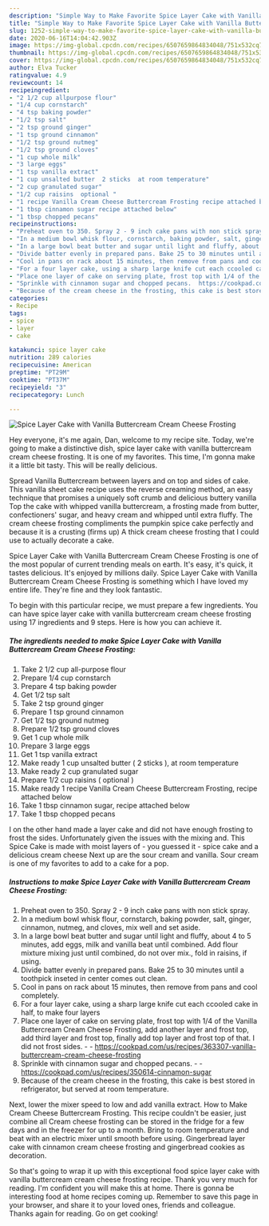 ```yaml
---
description: "Simple Way to Make Favorite Spice Layer Cake with Vanilla Buttercream Cream Cheese Frosting"
title: "Simple Way to Make Favorite Spice Layer Cake with Vanilla Buttercream Cream Cheese Frosting"
slug: 1252-simple-way-to-make-favorite-spice-layer-cake-with-vanilla-buttercream-cream-cheese-frosting
date: 2020-06-16T14:04:42.903Z
image: https://img-global.cpcdn.com/recipes/6507659864834048/751x532cq70/spice-layer-cake-with-vanilla-buttercream-cream-cheese-frosting-recipe-main-photo.jpg
thumbnail: https://img-global.cpcdn.com/recipes/6507659864834048/751x532cq70/spice-layer-cake-with-vanilla-buttercream-cream-cheese-frosting-recipe-main-photo.jpg
cover: https://img-global.cpcdn.com/recipes/6507659864834048/751x532cq70/spice-layer-cake-with-vanilla-buttercream-cream-cheese-frosting-recipe-main-photo.jpg
author: Elva Tucker
ratingvalue: 4.9
reviewcount: 14
recipeingredient:
- "2 1/2 cup allpurpose flour"
- "1/4 cup cornstarch"
- "4 tsp baking powder"
- "1/2 tsp salt"
- "2 tsp ground ginger"
- "1 tsp ground cinnamon"
- "1/2 tsp ground nutmeg"
- "1/2 tsp ground cloves"
- "1 cup whole milk"
- "3 large eggs"
- "1 tsp vanilla extract"
- "1 cup unsalted butter  2 sticks  at room temperature"
- "2 cup granulated sugar"
- "1/2 cup raisins  optional "
- "1 recipe Vanilla Cream Cheese Buttercream Frosting recipe attached below"
- "1 tbsp cinnamon sugar recipe attached below"
- "1 tbsp chopped pecans"
recipeinstructions:
- "Preheat oven to 350. Spray 2 - 9 inch cake pans with non stick spray."
- "In a medium bowl whisk flour, cornstarch, baking powder, salt, ginger, cinnamon, nutmeg, and cloves,  mix well and set aside."
- "In a large bowl beat butter and sugar until light and fluffy, about 4 to 5 minutes, add eggs, milk and vanilla beat until combined. Add flour mixture mixing just until combined, do not over mix., fold in raisins, if using."
- "Divide batter evenly in prepared pans. Bake 25 to 30 minutes until a toothpick inseted in center comes out clean."
- "Cool in pans on rack about 15 minutes, then remove from pans and cool completely."
- "For a four layer cake, using a sharp large knife cut each ccooled cake in half, to make four layers"
- "Place one layer of cake on serving plate, frost top with 1/4 of the Vanilla Buttercream Cream Cheese Frosting, add another layer and frost top, add third layer and frost top, finally add top layer and frost top of that. I did not frost sides.  https://cookpad.com/us/recipes/363307-vanilla-buttercream-cream-cheese-frosting"
- "Sprinkle with cinnamon sugar and chopped pecans.  https://cookpad.com/us/recipes/350614-cinnamon-sugar"
- "Because of the cream cheese in the frosting, this cake is best stored in refrigerator, but served at room temperature."
categories:
- Recipe
tags:
- spice
- layer
- cake

katakunci: spice layer cake 
nutrition: 289 calories
recipecuisine: American
preptime: "PT29M"
cooktime: "PT37M"
recipeyield: "3"
recipecategory: Lunch

---
```



![Spice Layer Cake with Vanilla Buttercream Cream Cheese Frosting](https://img-global.cpcdn.com/recipes/6507659864834048/751x532cq70/spice-layer-cake-with-vanilla-buttercream-cream-cheese-frosting-recipe-main-photo.jpg)

Hey everyone, it's me again, Dan, welcome to my recipe site. Today, we're going to make a distinctive dish, spice layer cake with vanilla buttercream cream cheese frosting. It is one of my favorites. This time, I'm gonna make it a little bit tasty. This will be really delicious.

Spread Vanilla Buttercream between layers and on top and sides of cake. This vanilla sheet cake recipe uses the reverse creaming method, an easy technique that promises a uniquely soft crumb and delicious buttery vanilla Top the cake with whipped vanilla buttercream, a frosting made from butter, confectioners&#39; sugar, and heavy cream and whipped until extra fluffy. The cream cheese frosting compliments the pumpkin spice cake perfectly and because it is a crusting (firms up) A thick cream cheese frosting that I could use to actually decorate a cake.

Spice Layer Cake with Vanilla Buttercream Cream Cheese Frosting is one of the most popular of current trending meals on earth. It's easy, it's quick, it tastes delicious. It's enjoyed by millions daily. Spice Layer Cake with Vanilla Buttercream Cream Cheese Frosting is something which I have loved my entire life. They're fine and they look fantastic.


To begin with this particular recipe, we must prepare a few ingredients. You can have spice layer cake with vanilla buttercream cream cheese frosting using 17 ingredients and 9 steps. Here is how you can achieve it.

<!--inarticleads1-->

##### The ingredients needed to make Spice Layer Cake with Vanilla Buttercream Cream Cheese Frosting:

1. Take 2 1/2 cup all-purpose flour
1. Prepare 1/4 cup cornstarch
1. Prepare 4 tsp baking powder
1. Get 1/2 tsp salt
1. Take 2 tsp ground ginger
1. Prepare 1 tsp ground cinnamon
1. Get 1/2 tsp ground nutmeg
1. Prepare 1/2 tsp ground cloves
1. Get 1 cup whole milk
1. Prepare 3 large eggs
1. Get 1 tsp vanilla extract
1. Make ready 1 cup unsalted butter ( 2 sticks ), at room temperature
1. Make ready 2 cup granulated sugar
1. Prepare 1/2 cup raisins ( optional )
1. Make ready 1 recipe Vanilla Cream Cheese Buttercream Frosting, recipe attached below
1. Take 1 tbsp cinnamon sugar, recipe attached below
1. Take 1 tbsp chopped pecans


I on the other hand made a layer cake and did not have enough frosting to frost the sides. Unfortunately given the issues with the mixing and. This Spice Cake is made with moist layers of - you guessed it - spice cake and a delicious cream cheese Next up are the sour cream and vanilla. Sour cream is one of my favorites to add to a cake for a pop. 

<!--inarticleads2-->

##### Instructions to make Spice Layer Cake with Vanilla Buttercream Cream Cheese Frosting:

1. Preheat oven to 350. Spray 2 - 9 inch cake pans with non stick spray.
1. In a medium bowl whisk flour, cornstarch, baking powder, salt, ginger, cinnamon, nutmeg, and cloves,  mix well and set aside.
1. In a large bowl beat butter and sugar until light and fluffy, about 4 to 5 minutes, add eggs, milk and vanilla beat until combined. Add flour mixture mixing just until combined, do not over mix., fold in raisins, if using.
1. Divide batter evenly in prepared pans. Bake 25 to 30 minutes until a toothpick inseted in center comes out clean.
1. Cool in pans on rack about 15 minutes, then remove from pans and cool completely.
1. For a four layer cake, using a sharp large knife cut each ccooled cake in half, to make four layers
1. Place one layer of cake on serving plate, frost top with 1/4 of the Vanilla Buttercream Cream Cheese Frosting, add another layer and frost top, add third layer and frost top, finally add top layer and frost top of that. I did not frost sides. -  - https://cookpad.com/us/recipes/363307-vanilla-buttercream-cream-cheese-frosting
1. Sprinkle with cinnamon sugar and chopped pecans. -  - https://cookpad.com/us/recipes/350614-cinnamon-sugar
1. Because of the cream cheese in the frosting, this cake is best stored in refrigerator, but served at room temperature.


Next, lower the mixer speed to low and add vanilla extract. How to Make Cream Cheese Buttercream Frosting. This recipe couldn&#39;t be easier, just combine all Cream cheese frosting can be stored in the fridge for a few days and in the freezer for up to a month. Bring to room temperature and beat with an electric mixer until smooth before using. Gingerbread layer cake with cinnamon cream cheese frosting and gingerbread cookies as decoration. 

So that's going to wrap it up with this exceptional food spice layer cake with vanilla buttercream cream cheese frosting recipe. Thank you very much for reading. I'm confident you will make this at home. There is gonna be interesting food at home recipes coming up. Remember to save this page in your browser, and share it to your loved ones, friends and colleague. Thanks again for reading. Go on get cooking!
